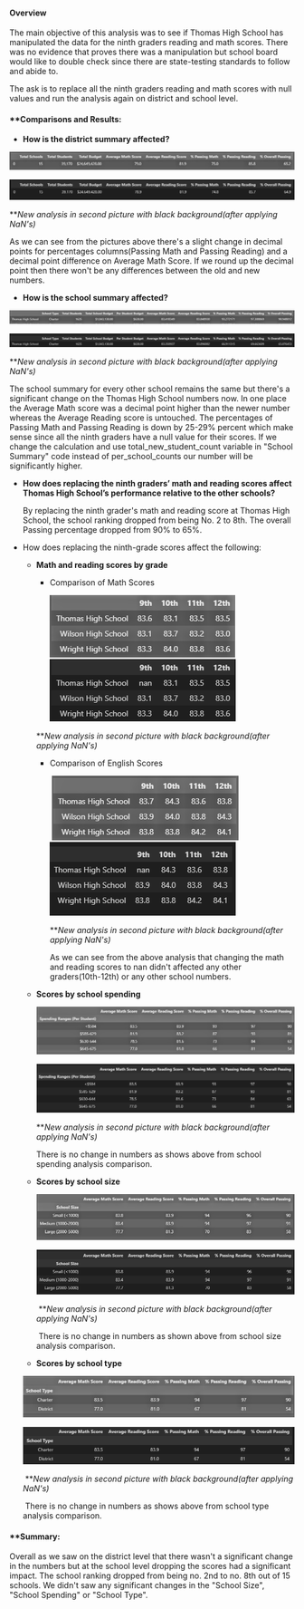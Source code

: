#### **Overview** 

The main objective of this analysis was to see if Thomas High School has manipulated the data for the ninth graders reading and math scores. There was no evidence that proves there was a manipulation but school board would like to double check since there are state-testing standards to follow and abide to. 

The ask is to replace all the ninth graders reading and math scores with null values and run the analysis again on district and school level. 

#### **Comparisons and Results:

- **How is the district summary affected?**

![dis_summary_old](/Resources/dis_summary_old.PNG)

![dis_summary_new](/Resources/dis_summary_new.PNG)

***New analysis in second picture with black background(after applying NaN's)*

As we can see from the pictures above there's a slight change in decimal points for percentages columns(Passing Math and Passing Reading) and a decimal point difference on Average Math Score. If we round up the decimal point then there won't be any differences between the old and new numbers. 

- **How is the school summary affected?**

![school_summary_old](/Resources/school_summary_old.PNG)

![school_summary_new](/Resources/school_summary_new.PNG)

***New analysis in second picture with black background(after applying NaN's)*

The school summary for every other school remains the same but there's a significant change on the Thomas High School numbers now. In one place the Average Math score was a decimal point higher than the newer number whereas the Average Reading score is untouched. The percentages of Passing Math and Passing Reading is down by 25-29% percent which make sense since all the ninth graders have a null value for their scores. If we change the calculation and use total_new_student_count variable in "School Summary" code instead of per_school_counts our number will be significantly higher.

- **How does replacing the ninth graders’ math and reading scores affect Thomas High School’s performance relative to the other schools?**

  By replacing the ninth grader's math and reading score at Thomas High School, the school ranking dropped from being No. 2 to 8th. The overall Passing percentage dropped from 90% to 65%. 

- How does replacing the ninth-grade scores affect the following:

  - **Math and reading scores by grade**

    - Comparison of Math Scores

      ![math_scores_old](/Resources/math_scores_old.PNG) ![math_scores_new](/Resources/math_scores_new.PNG) 

    ***New analysis in second picture with black background(after applying NaN's)*

    - Comparison of English Scores

      ​	![reading_scores_old](/Resources/reading_scores_old.PNG) ![reading_scores_new](/Resources/reading_scores_new.PNG) 

      ***New analysis in second picture with black background(after applying NaN's)*

      As we can see from the above analysis that changing the math and reading scores to nan didn't affected any other graders(10th-12th) or any other school numbers. 

  

  - **Scores by school spending**

    ![spending_summary_old](/Resources/spending_summary_old.PNG)

    ![spending_summary_new](/Resources/spending_summary_new.PNG)

    ***New analysis in second picture with black background(after applying NaN's)*

    There is no change in numbers as shows above from school spending analysis comparison.

    

  - **Scores by school size**

    ![school_size_old](/Resources/school_size_old.PNG)

    ![school_size_new](/Resources/school_size_new.PNG)

    ​	***New analysis in second picture with black background(after applying NaN's)*

    ​	There is no change in numbers as shown above from school size analysis comparison.

    

  - **Scores by school type**

  ![school_type_old](/Resources/school_type_old.PNG)

  ![school_type_new](/Resources/school_type_new.PNG)

  ​			***New analysis in second picture with black background(after applying NaN's)*

  ​			There is no change in numbers as shows above from school type analysis comparison.

  

#### **Summary:

Overall as we saw on the district level that there wasn't a significant change in the numbers but at the school level dropping the scores had a significant impact. The school ranking dropped from being no. 2nd to no. 8th out of 15 schools. We didn't saw any significant changes in the "School Size", "School Spending" or "School Type". 
